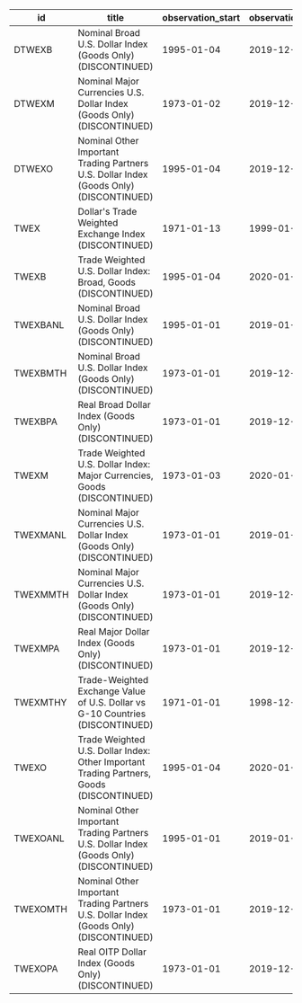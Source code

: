 | id       | title                                                                                    | observation_start   | observation_end   |
|----------|------------------------------------------------------------------------------------------|---------------------|-------------------|
| DTWEXB   | Nominal Broad U.S. Dollar Index (Goods Only) (DISCONTINUED)                              | 1995-01-04          | 2019-12-31        |
| DTWEXM   | Nominal Major Currencies U.S. Dollar Index (Goods Only) (DISCONTINUED)                   | 1973-01-02          | 2019-12-31        |
| DTWEXO   | Nominal Other Important Trading Partners U.S. Dollar Index (Goods Only) (DISCONTINUED)   | 1995-01-04          | 2019-12-31        |
| TWEX     | Dollar's Trade Weighted Exchange Index (DISCONTINUED)                                    | 1971-01-13          | 1999-01-06        |
| TWEXB    | Trade Weighted U.S. Dollar Index: Broad, Goods (DISCONTINUED)                            | 1995-01-04          | 2020-01-01        |
| TWEXBANL | Nominal Broad U.S. Dollar Index (Goods Only) (DISCONTINUED)                              | 1995-01-01          | 2019-01-01        |
| TWEXBMTH | Nominal Broad U.S. Dollar Index (Goods Only) (DISCONTINUED)                              | 1973-01-01          | 2019-12-01        |
| TWEXBPA  | Real Broad Dollar Index (Goods Only) (DISCONTINUED)                                      | 1973-01-01          | 2019-12-01        |
| TWEXM    | Trade Weighted U.S. Dollar Index: Major Currencies, Goods (DISCONTINUED)                 | 1973-01-03          | 2020-01-01        |
| TWEXMANL | Nominal Major Currencies U.S. Dollar Index (Goods Only) (DISCONTINUED)                   | 1973-01-01          | 2019-01-01        |
| TWEXMMTH | Nominal Major Currencies U.S. Dollar Index (Goods Only) (DISCONTINUED)                   | 1973-01-01          | 2019-12-01        |
| TWEXMPA  | Real Major Dollar Index (Goods Only) (DISCONTINUED)                                      | 1973-01-01          | 2019-12-01        |
| TWEXMTHY | Trade-Weighted Exchange Value of U.S. Dollar vs G-10 Countries (DISCONTINUED)            | 1971-01-01          | 1998-12-01        |
| TWEXO    | Trade Weighted U.S. Dollar Index: Other Important Trading Partners, Goods (DISCONTINUED) | 1995-01-04          | 2020-01-01        |
| TWEXOANL | Nominal Other Important Trading Partners U.S. Dollar Index (Goods Only) (DISCONTINUED)   | 1995-01-01          | 2019-01-01        |
| TWEXOMTH | Nominal Other Important Trading Partners U.S. Dollar Index (Goods Only) (DISCONTINUED)   | 1973-01-01          | 2019-12-01        |
| TWEXOPA  | Real OITP Dollar Index (Goods Only) (DISCONTINUED)                                       | 1973-01-01          | 2019-12-01        |